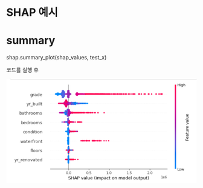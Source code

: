 # SHAP 예시

# summary
shap.summary_plot(shap_values, test_x)

코드를 실행 후

<img src = "image/shap.png">
